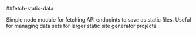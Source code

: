 ##fetch-static-data

Simple node module for fetching API endpoints to save as static files. Useful for managing data sets for larger static site generator projects.